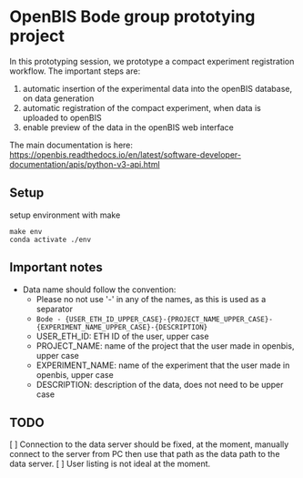 # OpenBIS Bode group prototying project

In this prototyping session, we prototype a compact experiment registration workflow. The important steps are:
1. automatic insertion of the experimental data into the openBIS database, on data generation
2. automatic registration of the compact experiment, when data is uploaded to openBIS
3. enable preview of the data in the openBIS web interface

The main documentation is here: https://openbis.readthedocs.io/en/latest/software-developer-documentation/apis/python-v3-api.html

## Setup
setup environment with make
```
make env
conda activate ./env
```

## Important notes
- Data name should follow the convention:
    - Please no not use '-' in any of the names, as this is used as a separator
    - `Bode - {USER_ETH_ID_UPPER_CASE}-{PROJECT_NAME_UPPER_CASE}-{EXPERIMENT_NAME_UPPER_CASE}-{DESCRIPTION}`
    - USER_ETH_ID: ETH ID of the user, upper case
    - PROJECT_NAME: name of the project that the user made in openbis, upper case
    - EXPERIMENT_NAME: name of the experiment that the user made in openbis, upper case
    - DESCRIPTION: description of the data, does not need to be upper case

## TODO
[ ] Connection to the data server should be fixed, at the moment, manually connect to the server from PC then use that path as the data path to the data server.
[ ] User listing is not ideal at the moment.
